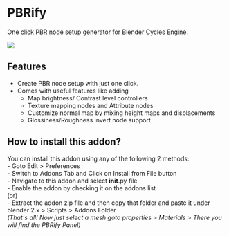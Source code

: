 # PBRify

One click PBR node setup generator for Blender Cycles Engine.

<img src="./resources/pbrify.jpg">


## Features

 - Create PBR node setup with just one click.
 - Comes with useful features like adding
    - Map brightness/ Contrast level controllers
    - Texture mapping nodes and Attribute nodes
    - Customize normal map by mixing height maps and displacements
    - Glossiness/Roughness invert node support

## How to install this addon?

You can install this addon using any of the following 2 methods:
<br>
    - Goto Edit > Preferences <br>
    - Switch to Addons Tab and Click on Install from File button <br> 
    - Navigate to this addon and select __init__.py file <br>
    - Enable the addon by checking it on the addons list
        <br>
(or)    <br>
    - Extract the addon zip file and then copy that folder and paste it under blender 2.x > Scripts > Addons Folder
        <br>
*(That's all! Now just select a mesh goto properties > Materials > There you will find the PBRify Panel)*
